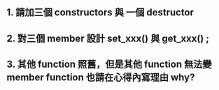 ## 1. 請加三個 constructors 與 一個  destructor
## 2. 對三個 member  設計 set_xxx() 與 get_xxx() ;
## 3. 其他 function 照舊，但是其他 function 無法變 member function 也請在心得內寫理由  why?
